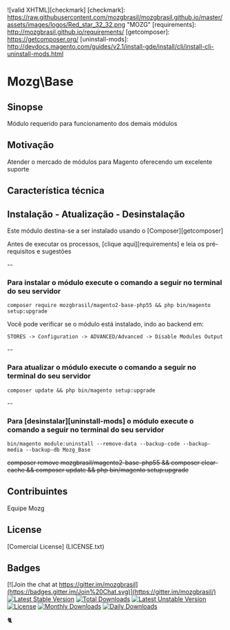 ![valid XHTML][checkmark]
[checkmark]: https://raw.githubusercontent.com/mozgbrasil/mozgbrasil.github.io/master/assets/images/logos/Red_star_32_32.png "MOZG"
[requirements]: http://mozgbrasil.github.io/requirements/
[getcomposer]: https://getcomposer.org/
[uninstall-mods]: http://devdocs.magento.com/guides/v2.1/install-gde/install/cli/install-cli-uninstall-mods.html

# Mozg\Base

## Sinopse

Módulo requerido para funcionamento dos demais módulos

## Motivação

Atender o mercado de módulos para Magento oferecendo um excelente suporte

## Característica técnica


## Instalação - Atualização - Desinstalação

Este módulo destina-se a ser instalado usando o [Composer][getcomposer]

Antes de executar os processos, [clique aqui][requirements] e leia os pré-requisitos e sugestões

--

### Para instalar o módulo execute o comando a seguir no terminal do seu servidor

	composer require mozgbrasil/magento2-base-php55 && php bin/magento setup:upgrade

Você pode verificar se o módulo está instalado, indo ao backend em:

	STORES -> Configuration -> ADVANCED/Advanced -> Disable Modules Output

--

### Para atualizar o módulo execute o comando a seguir no terminal do seu servidor

	composer update && php bin/magento setup:upgrade

--

### Para [desinstalar][uninstall-mods] o módulo execute o comando a seguir no terminal do seu servidor

	bin/magento module:uninstall --remove-data --backup-code --backup-media --backup-db Mozg_Base

~~composer remove mozgbrasil/magento2-base-php55 && composer clear-cache && composer update && php bin/magento setup:upgrade~~

## Contribuintes

Equipe Mozg

## License

[Comercial License] (LICENSE.txt)

## Badges

[![Join the chat at https://gitter.im/mozgbrasil](https://badges.gitter.im/Join%20Chat.svg)](https://gitter.im/mozgbrasil/)
[![Latest Stable Version](https://poser.pugx.org/mozgbrasil/magento2-base-php55/v/stable)](https://packagist.org/packages/mozgbrasil/magento2-base-php55)
[![Total Downloads](https://poser.pugx.org/mozgbrasil/magento2-base-php55/downloads)](https://packagist.org/packages/mozgbrasil/magento2-base-php55)
[![Latest Unstable Version](https://poser.pugx.org/mozgbrasil/magento2-base-php55/v/unstable)](https://packagist.org/packages/mozgbrasil/magento2-base-php55)
[![License](https://poser.pugx.org/mozgbrasil/magento2-base-php55/license)](https://packagist.org/packages/mozgbrasil/magento2-base-php55)
[![Monthly Downloads](https://poser.pugx.org/mozgbrasil/magento2-base-php55/d/monthly)](https://packagist.org/packages/mozgbrasil/magento2-base-php55)
[![Daily Downloads](https://poser.pugx.org/mozgbrasil/magento2-base-php55/d/daily)](https://packagist.org/packages/mozgbrasil/magento2-base-php55)

:cat2:

